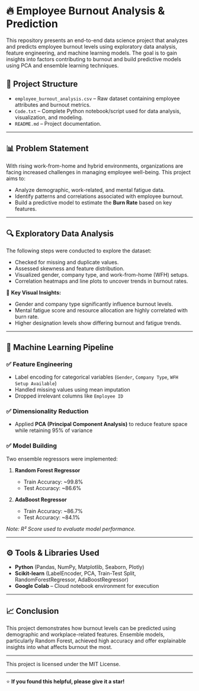 # 🔥 Employee Burnout Analysis & Prediction

This repository presents an end-to-end data science project that analyzes and predicts employee burnout levels using exploratory data analysis, feature engineering, and machine learning models. The goal is to gain insights into factors contributing to burnout and build predictive models using PCA and ensemble learning techniques.

## 📁 Project Structure

- `employee_burnout_analysis.csv` – Raw dataset containing employee attributes and burnout metrics.
- `Code.txt` – Complete Python notebook/script used for data analysis, visualization, and modeling.
- `README.md` – Project documentation.

---

## 📊 Problem Statement

With rising work-from-home and hybrid environments, organizations are facing increased challenges in managing employee well-being. This project aims to:

- Analyze demographic, work-related, and mental fatigue data.
- Identify patterns and correlations associated with employee burnout.
- Build a predictive model to estimate the **Burn Rate** based on key features.

---

## 🔍 Exploratory Data Analysis

The following steps were conducted to explore the dataset:

- Checked for missing and duplicate values.
- Assessed skewness and feature distribution.
- Visualized gender, company type, and work-from-home (WFH) setups.
- Correlation heatmaps and line plots to uncover trends in burnout rates.

📌 **Key Visual Insights:**

- Gender and company type significantly influence burnout levels.
- Mental fatigue score and resource allocation are highly correlated with burn rate.
- Higher designation levels show differing burnout and fatigue trends.

---

## 🧠 Machine Learning Pipeline

### ✅ Feature Engineering

- Label encoding for categorical variables (`Gender`, `Company Type`, `WFH Setup Available`)
- Handled missing values using mean imputation
- Dropped irrelevant columns like `Employee ID`

### ✅ Dimensionality Reduction

- Applied **PCA (Principal Component Analysis)** to reduce feature space while retaining 95% of variance

### ✅ Model Building

Two ensemble regressors were implemented:

1. **Random Forest Regressor**
   - Train Accuracy: ~99.8%
   - Test Accuracy: ~86.6%

2. **AdaBoost Regressor**
   - Train Accuracy: ~86.7%
   - Test Accuracy: ~84.1%

*Note: R² Score used to evaluate model performance.*

---

## ⚙️ Tools & Libraries Used

- **Python** (Pandas, NumPy, Matplotlib, Seaborn, Plotly)
- **Scikit-learn** (LabelEncoder, PCA, Train-Test Split, RandomForestRegressor, AdaBoostRegressor)
- **Google Colab** – Cloud notebook environment for execution

---

## 📈 Conclusion

This project demonstrates how burnout levels can be predicted using demographic and workplace-related features. Ensemble models, particularly Random Forest, achieved high accuracy and offer explainable insights into what affects burnout the most.

---



This project is licensed under the MIT License.

---

⭐ **If you found this helpful, please give it a star!**
